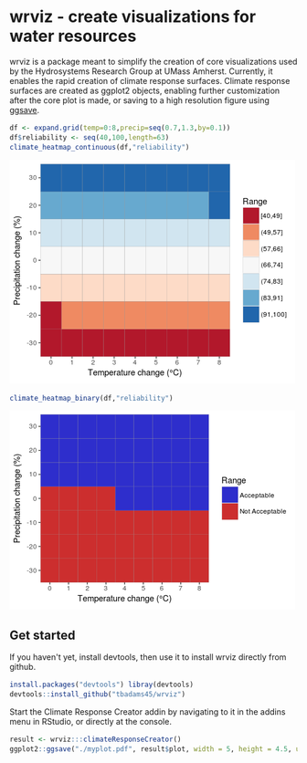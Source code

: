 # wrviz - create visualizations for water resources

wrviz is a package meant to simplify the creation of core visualizations used by
the Hydrosystems Research Group at UMass Amherst. Currently, it enables the
rapid creation of climate response surfaces. Climate response surfaces are
created as ggplot2 objects, enabling further customization after the core plot
is made, or saving to a high resolution figure using
[ggsave](http://ggplot2.tidyverse.org/reference/ggsave.html).


```r 
df <- expand.grid(temp=0:8,precip=seq(0.7,1.3,by=0.1)) 
df$reliability <- seq(40,100,length=63) 
climate_heatmap_continuous(df,"reliability") 
```

![Continuous plot](inst/continuous2.png)

```r 
climate_heatmap_binary(df,"reliability") 
```

![Binary plot](inst/binary2.png)

## Get started

If you haven't yet, install devtools, then use it to install wrviz directly from
github.

```r 
install.packages("devtools") libray(devtools) 
devtools::install_github("tbadams45/wrviz") 
```

Start the Climate Response Creator addin by navigating to it in the addins menu
in RStudio, or directly at the console.

```r 
result <- wrviz:::climateResponseCreator()
ggplot2::ggsave("./myplot.pdf", result$plot, width = 5, height = 4.5, units = "in", dpi = 900)
```
